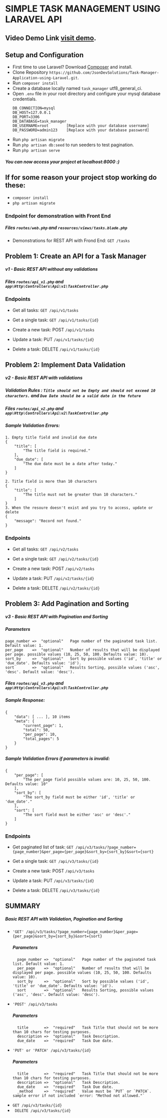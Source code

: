# SIMPLE TASK MANAGEMENT USING LARAVEL API
## Video Demo Link [visit demo](https://youtu.be/QfsQarqoUPs).
## Setup and Configuration
- First time to use Laravel? Download [Composer](https://getcomposer.org/) and install.
- Clone Repository `https://github.com/JsonDevSolutions/Task-Manager-Application-using-Laravel.git`.
- Run `composer install`
- Create a database locally named `task_manager` utf8_general_ci.
- Open `.env` file in your root directory and configure your mysql database credentials.
    ```env
    DB_CONNECTION=mysql
    DB_HOST=127.0.0.1
    DB_PORT=3306
    DB_DATABASE=task_manager 
    DB_USERNAME=root        [Replace with your database username]
    DB_PASSWORD=admin123    [Replace with your database password]
    ```
- Run `php artisan migrate`
- Run `php artisan db:seed` to run seeders to test pagination.
- Run `php artisan serve`

##### You can now access your project at localhost:8000 :)

## If for some reason your project stop working do these:
- `composer install`
- `php artisan migrate`

### Endpoint for demonstration with Front End
##### Files `routes/web.php` and `resources/views/tasks.blade.php`
- Demonstrations for REST API with Frond End: `GET /tasks`

## Problem 1: Create an API for a Task Manager
##### v1 - Basic REST API without any validations
##### Files `routes/api_v1.php` and `app\Http\Controllers\Api\v1\TaskController.php`
### Endpoints
- Get all tasks: `GET /api/v1/tasks`

- Get a single task: `GET /api/v1/tasks/{id}`

- Create a new task: POST `/api/v1/tasks`

- Update a task: PUT `/api/v1/tasks/{id}`

- Delete a task: DELETE `/api/v1/tasks/{id}`

## Problem 2: Implement Data Validation
##### v2 - Basic REST API with validations
##### Validation Rules : `Title should not be Empty and should not exceed 10 characters.` and `Due Date should be a valid date in the future`
##### Files `routes/api_v2.php` and `app\Http\Controllers\Api\v2\TaskController.php`
##### Sample Validation Errors:
    1. Empty title field and invalid due date
    {
        "title": [
            "The title field is required."
        ],
        "due_date": [
            "The due date must be a date after today."
        ]
    }

    2. Title field is more than 10 characters
    {
        "title": [
            "The title must not be greater than 10 characters."
        ]
    }
    3. When the resoure doesn't exist and you try to access, update or delete
    {
        "message": "Record not found."
    }
### Endpoints
- Get all tasks: `GET /api/v2/tasks`

- Get a single task: `GET /api/v2/tasks/{id}`

- Create a new task: POST `/api/v2/tasks`

- Update a task: PUT `/api/v2/tasks/{id}`

- Delete a task: DELETE `/api/v2/tasks/{id}`

## Problem 3: Add Pagination and Sorting
##### v3 - Basic REST API with Pagination and Sorting
##### Parameters 
    page_number =>  "optional"   Page number of the paginated task list. Default value: 1.
    per_page    =>  "optional"   Number of results that will be displayed per page. possible values (10, 25, 50, 100. Defaults value: 10).
    sort_by     =>  "optional"   Sort by possible values ('id', 'title' or 'due_date'. Defaults value: 'id').
    sort        =>  "optional"   Results Sorting, possible values ('asc', 'desc'. Default value: 'desc').

##### Files `routes/api_v3.php` and `app\Http\Controllers\Api\v3\TaskController.php`
##### Sample Response:
    {
        "data": [ ... ], 10 items
        "meta": {
            "current_page": 1,
            "total": 50,
            "per_page": 10,
            "total_pages": 5
        }
    }
##### Sample Validation Errors if parameters is invalid:
    {
        "per_page": [
            "The per_page field possible values are: 10, 25, 50, 100. Defaults value: 10"
        ],
        "sort_by": [
            "The sort_by field must be either 'id', 'title' or 'due_date'."
        ],
        "sort": [
            "The sort field must be either 'asc' or 'desc'."
        ]
    }
### Endpoints
- Get paginated list of task: `GET /api/v3/tasks/?page_number={page_number}&per_page={per_page}&sort_by={sort_by}&sort={sort}`

- Get a single task: `GET /api/v3/tasks/{id}`

- Create a new task: POST `/api/v3/tasks`

- Update a task: PUT `/api/v3/tasks/{id}`

- Delete a task: DELETE `/api/v3/tasks/{id}`

## SUMMARY
##### Basic REST API with Validation, Pagination and Sorting
- `'GET' /api/v3/tasks/?page_number={page_number}&per_page={per_page}&sort_by={sort_by}&sort={sort}`
    ##### Parameters 
        page_number =>  "optional"   Page number of the paginated task list. Default value: 1.
        per_page    =>  "optional"   Number of results that will be displayed per page. possible values (10, 25, 50, 100. Defaults value: 10).
        sort_by     =>  "optional"   Sort by possible values ('id', 'title' or 'due_date'. Defaults value: 'id').
        sort        =>  "optional"   Results Sorting, possible values ('asc', 'desc'. Default value: 'desc').

- `'POST' /api/v3/tasks`
    ##### Parameters 
        title       =>  "required"   Task Title that should not be more than 10 chars for testing purposes.
        description =>  "optional"   Task Description.
        due_date    =>  "required"   Task Due date.
- `'PUT' or 'PATCH' /api/v3/tasks/{id}`
    ##### Parameters 
        title       =>  "required"   Task Title that should not be more than 10 chars for testing purposes.
        description =>  "optional"   Task Description.
        due_date    =>  "required"   Task Due date.
        _method     =>  "required"   Value must be `PUT` or `PATCH`. sample error if not included `error: "Method not allowed."`
- `GET /api/v3/tasks/{id}`
- ` DELETE /api/v3/tasks/{id}`
